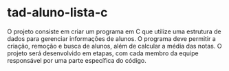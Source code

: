 # tad-aluno-lista-c

O projeto consiste em criar um programa em C que utilize uma estrutura de dados para gerenciar informações de alunos. O programa deve permitir a criação, remoção e busca de alunos, além de calcular a média das notas. O projeto será desenvolvido em etapas, com cada membro da equipe responsável por uma parte específica do código.
